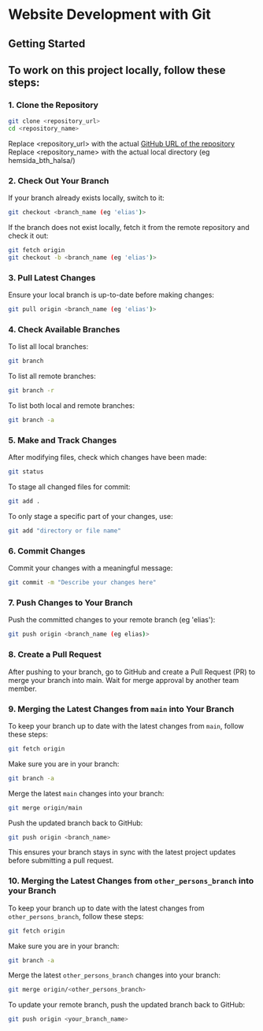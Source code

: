 # Website Development with Git

## Getting Started

## To work on this project locally, follow these steps:

### 1. Clone the Repository

```bash
git clone <repository_url>
cd <repository_name>
```

Replace <repository_url> with the actual [GitHub URL of the repository](https://github.com/Gingertorin/hemsida_bth_halsa.git)
Replace <repository_name> with the actual local directory (eg hemsida_bth_halsa/)

### 2. Check Out Your Branch

If your branch already exists locally, switch to it:

```bash
git checkout <branch_name (eg 'elias')>
```

If the branch does not exist locally, fetch it from the remote repository and check it out:

```bash
git fetch origin
git checkout -b <branch_name (eg 'elias')>
```

### 3. Pull Latest Changes

Ensure your local branch is up-to-date before making changes:

```bash
git pull origin <branch_name (eg 'elias')>
```

### 4. Check Available Branches

To list all local branches:

```bash
git branch
```

To list all remote branches:

```bash
git branch -r
```

To list both local and remote branches:

```bash
git branch -a
```

### 5. Make and Track Changes

After modifying files, check which changes have been made:

```bash
git status
```

To stage all changed files for commit:

```bash
git add .
```

To only stage a specific part of your changes, use:

```bash
git add "directory or file name"
```

### 6. Commit Changes

Commit your changes with a meaningful message:

```bash
git commit -m "Describe your changes here"
```

### 7. Push Changes to Your Branch

Push the committed changes to your remote branch (eg 'elias'):

```bash
git push origin <branch_name (eg elias)>
```

### 8. Create a Pull Request

After pushing to your branch, go to GitHub and create a Pull Request (PR) to merge your branch into main. Wait for merge approval by another team member.

### 9. Merging the Latest Changes from `main` into Your Branch

To keep your branch up to date with the latest changes from `main`, follow these steps:

```bash
git fetch origin
```

Make sure you are in your branch:

```bash
git branch -a
```

Merge the latest `main` changes into your branch:

```bash
git merge origin/main
```

Push the updated branch back to GitHub:

```bash
git push origin <branch_name>
```

This ensures your branch stays in sync with the latest project updates before submitting a pull request.

### 10. Merging the Latest Changes from `other_persons_branch` into your Branch

To keep your branch up to date with the latest changes from `other_persons_branch`, follow these steps:

```bash
git fetch origin
```

Make sure you are in your branch:

```bash
git branch -a
```

Merge the latest `other_persons_branch` changes into your branch:

```bash
git merge origin/<other_persons_branch>
```

To update your remote branch, push the updated branch back to GitHub:

```bash
git push origin <your_branch_name>
```
